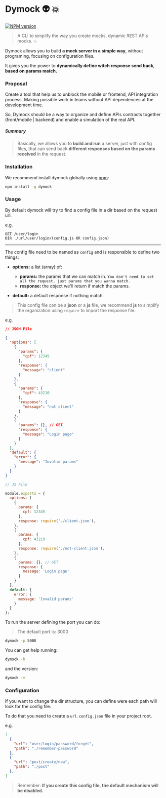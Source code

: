 # Dymock :alien: :boom:
[![NPM version](https://badge.fury.io/js/dymock.svg)](https://npmjs.org/package/dymock)

> A CLI to simplify the way you create mocks, dynamic REST APIs mocks. :boom:

Dymock allows you to build **a mock server in a simple way**, without programing, focusing on configuration files.

It gives you the power to **dynamically define witch response send back, based on params match.**

### Proposal

Create a tool that help us to unblock the mobile or frontend, API integration process. Making possible work in teams without API dependences at the development time.

So, Dymock should be a way to organize and define APIs contracts together (front/mobile | backend) and enable a simulation of the real API.

##### _Summary_

> Basically, we allows you to **build and run** a server, just with config files, that can send back **different responses based on the params received** in the request.


### Installation

We recommend install dymock globally using [npm](http://npmjs.org):

```bash
npm install -g dymock
```

### Usage

By default dymock will try to find a config file in a dir based on the request url.

e.g.
```
GET /user/login
DIR ./url/user/login/(config.js OR config.json)
```

---


The config file need to be named as `config` and is responsible to define two things:

 - **options:** a list (array) of:
 	- **params:** the params that we can match in. `You don't need to set all the request, just params that you wanna match.`
 	- **response:** the object we'll return if match the params.

- **default:** a default response if nothing match.

> This config file can be a **json** or a **js** file, we recommend **js** to simplify the organization using `require` to import the response file.

e.g.

```json
// JSON File

{
  "options": [
    {
      "params": {
        "cpf": 12345
      },
      "response": {
        "message": "client"
      }
    },
    {
      "params": {
        "cpf": 43210
      },
      "response": {
        "message": "not client"
      }
    },
    {
      "params": {}, // GET
      "response": {
        "message": "Login page"
      }
    }
  ],
  "default": {
    "error": {
      "message": "Invalid params"
    }
  }
}
```

```javascript
// JS File

module.exports = {
  options: [
    {
      params: {
        cpf: 12345
      },
      response: require('./client.json'),
    },
    {
      params: {
        cpf: 43210
      },
      response: require('./not-client.json'),
    },
    {
      params: {}, // GET
      response: {
        message: 'Login page'
      }
    }
  ],
  default: {
    error: {
      message: 'Invalid params'
    }
  }
};
```

To run the server defining the port you can do:
> The default port is: 3000
```bash
dymock -p 5000
```

You can get help running:
```bash
dymock -h
```

and the version:
```bash
dymock -v
```

### Configuration

If you want to change the dir structure, you can define were each path will look for the config file.

To do that you need to create a `url.config.json` file in your project root.

e.g.
```json
[
  {
    "url": "user/login/password/forget",
    "path": "./remember-password"
  },
  {
    "url": "post/create/new",
    "path": "./post"
  },
]
```
> Remember: **If you create this config file, the default mechanism will be disabled.**
